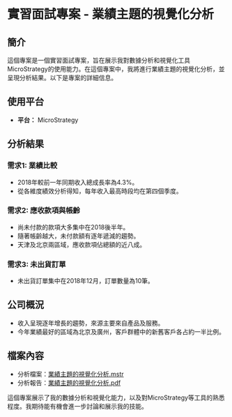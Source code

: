 # 實習面試專案 - 業績主題的視覺化分析

## 簡介

這個專案是一個實習面試專案，旨在展示我對數據分析和視覺化工具MicroStrategy的使用能力。在這個專案中，我將進行業績主題的視覺化分析，並呈現分析結果。以下是專案的詳細信息。

## 使用平台

- **平台：** MicroStrategy

## 分析結果

### 需求1: 業績比較

- 2018年較前一年同期收入總成長率為4.3%。
- 從各維度績效分析得知，每年收入最高時段均在第四個季度。

### 需求2: 應收款項與帳齡

- 尚未付款的款項大多集中在2018後半年。
- 隨著帳齡越大，未付款額有逐年遞減的趨勢。
- 天津及北京兩區域，應收款項佔總額的近八成。

### 需求3: 未出貨訂單

- 未出貨訂單集中在2018年12月，訂單數量為10筆。

## 公司概況

- 收入呈現逐年增長的趨勢，來源主要來自產品及服務。
- 今年業績最好的區域為北京及廣州，客戶群體中的新舊客戶各占約一半比例。

## 檔案內容

- 分析檔案：[業績主題的視覺化分析.mstr]([分析檔](https://github.com/DianaLu-2022/Cumulative-Sales-Performance-Analysis/blob/main/%E6%A5%AD%E7%B8%BE%E4%B8%BB%E9%A1%8C%E7%9A%84%E8%A6%96%E8%A6%BA%E5%8C%96%E5%88%86%E6%9E%90.mstr)https://github.com/DianaLu-2022/Cumulative-Sales-Performance-Analysis/blob/main/%E6%A5%AD%E7%B8%BE%E4%B8%BB%E9%A1%8C%E7%9A%84%E8%A6%96%E8%A6%BA%E5%8C%96%E5%88%86%E6%9E%90.mstr)
- 分析報告：[業績主題的視覺化分析.pdf](https://github.com/DianaLu-2022/Cumulative-Sales-Performance-Analysis/blob/main/%E6%A5%AD%E7%B8%BE%E4%B8%BB%E9%A1%8C%E7%9A%84%E8%A6%96%E8%A6%BA%E5%8C%96%E5%88%86%E6%9E%90.pdf)

這個專案展示了我的數據分析和視覺化能力，以及對MicroStrategy等工具的熟悉程度。我期待能有機會進一步討論和展示我的技能。
